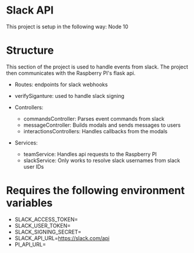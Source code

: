 # Slack API
This project is setup in the following way:
Node 10

# Structure
This section of the project is used to handle events from slack. The project then communicates with the Raspberry PI's flask api.

- Routes: endpoints for slack webhooks
- verifySiganture: used to handle slack signing

- Controllers:
  - commandsController: Parses event commands from slack
  - messageController: Builds modals and sends messages to users
  - interactionsControllers: Handles callbacks from the modals
- Services:
  - teamService: Handles api requests to the Raspberry PI
  - slackService: Only works to resolve slack usernames from slack user IDs
 
# Requires the following environment variables

- SLACK_ACCESS_TOKEN=
- SLACK_USER_TOKEN=
- SLACK_SIGNING_SECRET=
- SLACK_API_URL=https://slack.com/api
- PI_API_URL=
